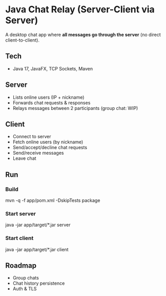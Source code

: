 # Java Chat Relay (Server-Client via Server)

A desktop chat app where **all messages go through the server** (no direct client-to-client).

## Tech
- Java 17, JavaFX, TCP Sockets, Maven

## Server
- Lists online users (IP + nickname)
- Forwards chat requests & responses
- Relays messages between 2 participants (group chat: WIP)

## Client
- Connect to server
- Fetch online users (by nickname)
- Send/accept/decline chat requests
- Send/receive messages
- Leave chat

## Run
### Build
mvn -q -f app/pom.xml -DskipTests package

### Start server
java -jar app/target/*.jar server

### Start client
java -jar app/target/*.jar client

## Roadmap
- Group chats
- Chat history persistence
- Auth & TLS
